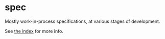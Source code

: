 spec
======

Mostly work-in-process specifications, at various stages of development.

See [the index](specs/index.md) for more info.

